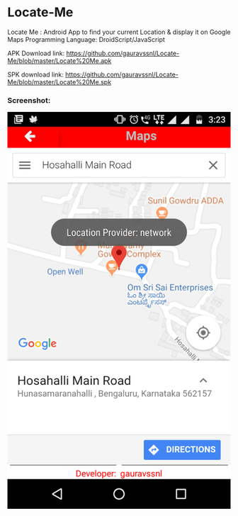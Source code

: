 # Locate-Me
Locate Me : Android App to find your current Location & display it on Google Maps
Programming Language: DroidScript/JavaScript

APK Download link: 
https://github.com/gauravssnl/Locate-Me/blob/master/Locate%20Me.apk

SPK download link:
https://github.com/gauravssnl/Locate-Me/blob/master/Locate%20Me.spk

### Screenshot: 
![ScreenShot]( https://github.com/gauravssnl/Locate-Me/blob/master/Screenshot_20180203-152357.png )

